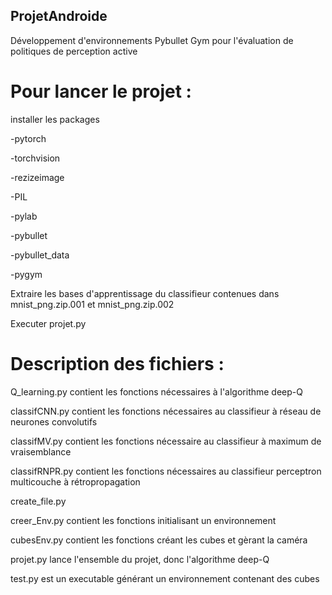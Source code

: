 ## ProjetAndroide
Développement d'environnements Pybullet Gym pour l'évaluation de politiques de perception active

# Pour lancer le projet :

  installer les packages
  
  -pytorch
  
  -torchvision
  
  -rezizeimage
  
  -PIL
  
  -pylab
  
  -pybullet
  
  -pybullet_data
  
  -pygym
  
  
  
  Extraire les bases d'apprentissage du classifieur contenues dans mnist_png.zip.001 et mnist_png.zip.002


Executer projet.py


# Description des fichiers :

Q_learning.py contient les fonctions nécessaires à l'algorithme deep-Q

classifCNN.py contient les fonctions nécessaires au classifieur à réseau de neurones convolutifs

classifMV.py contient les fonctions nécessaire au classifieur à maximum de vraisemblance

classifRNPR.py contient les fonctions nécessaires au classifieur perceptron multicouche à rétropropagation

create_file.py 

creer_Env.py contient les fonctions initialisant un environnement

cubesEnv.py contient les fonctions créant les cubes et gèrant la caméra

projet.py lance l'ensemble du projet, donc l'algorithme deep-Q

test.py est un executable générant un environnement contenant des cubes
